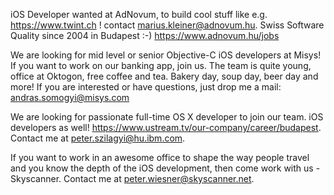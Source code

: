 iOS Developer wanted at AdNovum, to build cool stuff like e.g. https://www.twint.ch ! contact [marius.kleiner@adnovum.hu](mailto:marius.kleiner@adnovum.hu). Swiss Software Quality since 2004 in Budapest :-) https://www.adnovum.hu/jobs

We are looking for mid level or senior Objective-C iOS developers at Misys! If you want to work on our banking app, join us. The team is quite young, office at Oktogon, free coffee and tea. Bakery day, soup day, beer day and more! If you are interested or have questions, just drop me a mail: [andras.somogyi@misys.com](mailto:andras.somogyi@misys.com)

We are looking for passionate full-time OS X developer to join our team. iOS developers as well!
https://www.ustream.tv/our-company/career/budapest. Contact me at [peter.szilagyi@hu.ibm.com](mailto:peter.szilagyi@hu.ibm.com).

If you want to work in an awesome office to shape the way people travel and you know the depth of the iOS development, then come work with us - Skyscanner. Contact me at [peter.wiesner@skyscanner.net](mailto:peter.wiesner@skyscanner.net).
